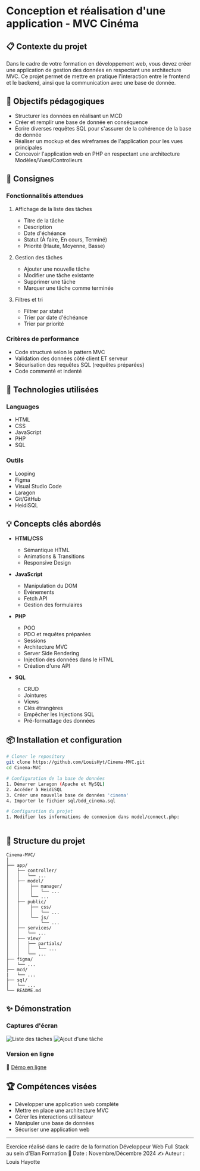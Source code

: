 # Conception et réalisation d'une application - MVC Cinéma

## 📋 Contexte du projet
Dans le cadre de votre formation en développement web, vous devez créer une application de gestion des données en respectant une architecture MVC. Ce projet permet de mettre en pratique l'interaction entre le frontend et le backend, ainsi que la communication avec une base de donnée.

## 🎯 Objectifs pédagogiques
- Structurer les données en réalisant un MCD 
- Créer et remplir une base de donnée en conséquence
- Écrire diverses requêtes SQL pour s'assurer de la cohérence de la base de donnée
- Réaliser un mockup et des wireframes de l'application pour les vues principales
- Concevoir l'application web en PHP en respectant une architecture Modèles/Vues/Controlleurs

## 📝 Consignes
### Fonctionnalités attendues
1. Affichage de la liste des tâches
   - Titre de la tâche
   - Description
   - Date d'échéance
   - Statut (À faire, En cours, Terminé)
   - Priorité (Haute, Moyenne, Basse)

2. Gestion des tâches
   - Ajouter une nouvelle tâche
   - Modifier une tâche existante
   - Supprimer une tâche
   - Marquer une tâche comme terminée

3. Filtres et tri
   - Filtrer par statut
   - Trier par date d'échéance
   - Trier par priorité

### Critères de performance
- Code structuré selon le pattern MVC
- Validation des données côté client ET serveur
- Sécurisation des requêtes SQL (requêtes préparées)
- Code commenté et indenté

## 🔧 Technologies utilisées
### Languages
- HTML
- CSS
- JavaScript
- PHP
- SQL

### Outils
- Looping
- Figma
- Visual Studio Code
- Laragon
- Git/GitHub
- HeidiSQL

## 💡 Concepts clés abordés
- **HTML/CSS**
  - Sémantique HTML
  - Animations & Transitions
  - Responsive Design
  
- **JavaScript**
  - Manipulation du DOM
  - Événements
  - Fetch API
  - Gestion des formulaires
  
- **PHP**
  - POO
  - PDO et requêtes préparées
  - Sessions
  - Architecture MVC
  - Server Side Rendering
  - Injection des données dans le HTML
  - Création d'une API
  
- **SQL**
  - CRUD
  - Jointures
  - Views
  - Clés étrangères
  - Empêcher les Injections SQL
  - Pré-formattage des données

## 📦 Installation et configuration
```bash
# Cloner le repository
git clone https://github.com/LouisHyt/Cinema-MVC.git
cd Cinema-MVC

# Configuration de la base de données
1. Démarrer Laragon (Apache et MySQL)
2. Accéder à HeidiSQL
3. Créer une nouvelle base de données 'cinema'
4. Importer le fichier sql/bdd_cinema.sql

# Configuration du projet
1. Modifier les informations de connexion dans model/connect.php:
   
```

## 🚀 Structure du projet
```
Cinema-MVC/
│
├── app/
│   ├── controller/
│   │   └── ...
│   ├── model/
│   │    ├── manager/
│   │    │   └── ...
│   │    └── ...
│   ├── public/
│   │    ├── css/
│   │    │   └── ...
│   │    └── js/
│   │        └── ...
│   ├── services/
│   │   └── ...
│   ├── view/
│   │   ├── partials/
│   │   │   └── ...
│   │   └── ...
├── figma/
│   └── ...
├── mcd/
|   └── ...
├── sql/
│   └── ...
└── README.md
```

## ✨ Démonstration
### Captures d'écran
![Liste des tâches](assets/images/tasks-list.png)
![Ajout d'une tâche](assets/images/add-task.png)

### Version en ligne
🔗 [Démo en ligne](http://votre-demo.com)

## 🏆 Compétences visées
- Développer une application web complète
- Mettre en place une architecture MVC
- Gérer les interactions utilisateur
- Manipuler une base de données
- Sécuriser une application web

---
Exercice réalisé dans le cadre de la formation Développeur Web Full Stack au sein d'Elan Formation
📅 Date : Novembre/Décembre 2024
✍️ Auteur : Louis Hayotte
